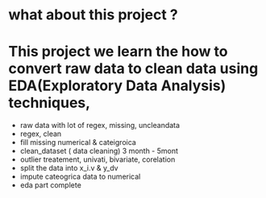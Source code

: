 # what about this project ?

# This project we learn the how to convert raw data to clean data using EDA(Exploratory Data Analysis) techniques, 

- raw data with lot of regex, missing, uncleandata
- regex, clean 
- fill missing numerical & cateigroica
- clean_dataset ( data cleaning) 3 month - 5mont
- outlier treatement, univati, bivariate, corelation 
- split the data into x_i.v & y_dv
- impute cateogrica data to numerical 
- eda part complete 

